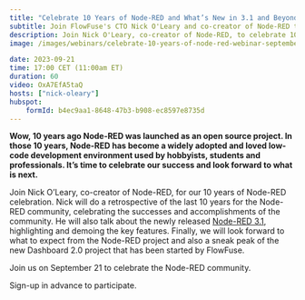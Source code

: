 ```yaml
---
title: "Celebrate 10 Years of Node-RED and What’s New in 3.1 and Beyond"
subtitle: Join FlowFuse's CTO Nick O'Leary and co-creator of Node-RED to learn about what's new in the new release of Node-RED and what is next for the community.
description: Join Nick O'Leary, co-creator of Node-RED, to celebrate 10 years of Node-RED and explore what's new in version 3.1 and beyond. Get a sneak peek of Dashboard 2.0 and the future of Node-RED.
image: /images/webinars/celebrate-10-years-of-node-red-webinar-september.jpg

date: 2023-09-21
time: 17:00 CET (11:00am ET) 
duration: 60
video: OxA7EfA5taQ
hosts: ["nick-oleary"]
hubspot:
    formId: b4ec9aa1-8648-47b3-b908-ec8597e8735d
---
```


**Wow, 10 years ago Node-RED was launched as an open source project. In those 10 years, Node-RED has become a widely adopted and loved low-code development environment used by hobbyists, students and professionals. It’s time to celebrate our success and look forward to what is next.**

<!--more-->

Join Nick O’Leary, co-creator of Node-RED, for our 10 years of Node-RED celebration. Nick will do a retrospective of the last 10 years for the Node-RED community, celebrating the successes and accomplishments of the community. He will also talk about the newly released  [Node-RED 3.1](https://nodered.org/blog/2023/09/06/version-3-1-released), highlighting and demoing the key features. Finally, we will look forward to what to expect from the Node-RED project and also a sneak peak of the new Dashboard 2.0 project that has been started by FlowFuse.

Join us on September 21 to celebrate the Node-RED community.  

Sign-up in advance to participate.

